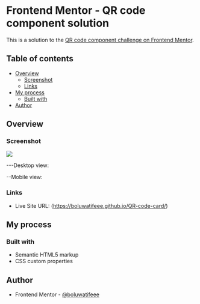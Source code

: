 ﻿# Frontend Mentor - QR code component solution

This is a solution to the [QR code component challenge on Frontend Mentor](https://www.frontendmentor.io/challenges/qr-code-component-iux_sIO_H). 

## Table of contents

- [Overview](#overview)
  - [Screenshot](#screenshot)
  - [Links](#links)
- [My process](#my-process)
  - [Built with](#built-with)
- [Author](#author)


## Overview

### Screenshot

![](./screenshot.jpg)

---Desktop view:

--Mobile view:


### Links

- Live Site URL: (https://boluwatifeee.github.io/QR-code-card/)

## My process

### Built with

- Semantic HTML5 markup
- CSS custom properties

## Author

- Frontend Mentor - [@boluwatifeee](https://www.frontendmentor.io/profile/boluwatifeee)
